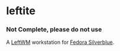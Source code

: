 # leftite
### **Not Complete, please do not use**
A [LeftWM](https://github.com/leftwm/leftwm) workstation for [Fedora Silverblue](https://silverblue.fedoraproject.org).

<!--
    ## Differences/Features
    A list of how this image differs from normal Fedora Silverblue \
    - LeftWM with a premade theme
    - RPM Fusion enabled

    For upcoming features see #1
-->

